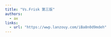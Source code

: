 ```yaml
---
title: "Vs.Frisk 第三版"
authors:
  - ax
links:
  - url: "https://wwp.lanzouy.com/iBa8n0d9mdeh"
---
```

